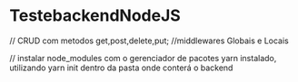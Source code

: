 # TestebackendNodeJS

// CRUD com metodos get,post,delete,put;
//middlewares Globais e Locais

// instalar node_modules com o gerenciador de pacotes yarn instalado, utilizando yarn init dentro da pasta onde conterá o backend

